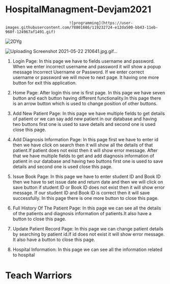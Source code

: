 # HospitalManagment-Devjam2021
                                
                                
                                
                                ![programming](https://user-images.githubusercontent.com/78801686/119232724-e12da500-bb43-11eb-960f-124967af1491.gif)
![2DYg](https://user-images.githubusercontent.com/78801686/119232732-ea1e7680-bb43-11eb-8c6a-4d06bacf3cdd.gif)

![Uploading Screenshot 2021-05-22 210641.jpg.gif…]()





1. Login Page:
In this page we have to fields username and password. When we enter incorrect username and password it will show a popup message Incorrect Username or Password. If we enter correct username or password we will move to next page. It having one more button for exit this application.

2. Home Page:
After login this one is first page. In this page we have seven button and each button having different functionality.In this page there is an arrow button which is used to change position of other buttons.

3. Add New Patient Page:
In this page we have multiple fields to get details of patient or we can say add new patient in our database and having two buttons first one is used to save details and second one is used close this page.

4. Add Diagnosis Information Page:
In this page first we have to enter id then we have click on search then it will show all the details of that patient.If patient does not exist then it will show error message. After that we have multiple fields to get and add diagnosis information of patient in our database and having two buttons first one is used to save details and second one is used close this page.


5. Issue Book Page:
In this page we have to enter student ID and Book ID then we have to set  issue date and return date and then we will click on save button if student ID or Book ID does not exist then it will show error message. If our student ID and Book ID is correct then it will save successfully. In this page there is one more button to close this page.

6. Full History Of The Patient Page:
In this page we can see all the details of the patients and diagnosis information of patients.It also have a button to close this page.

7. Update Patient Record Page:
In this page we can change patient details by searching by patient id.If id does not exist it will show error message. It also have a button to close this page.

8. Hospital Information:
In this page we can see all the information related to hospital


#                       Teach Warriors



